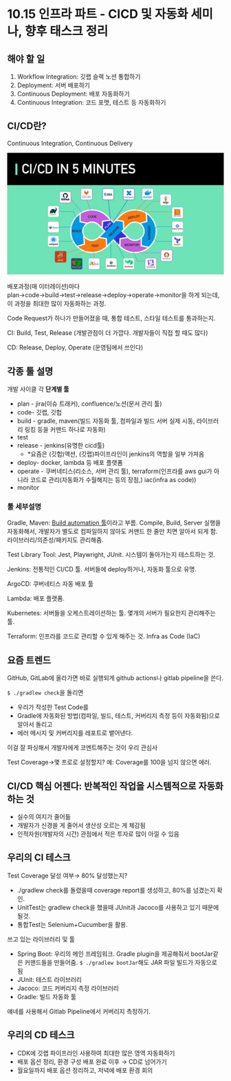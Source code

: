 # 10.15 인프라 파트 - CICD 및 자동화 세미나, 향후 태스크 정리

## 해야 할 일

1. Workflow Integration: 깃랩 슬랙 노션 통합하기
2. Deployment: 서버 배포하기
3. Continuous Deployment: 배포 자동화하기
4. Continuous Integration: 코드 포맷, 테스트 등 자동화하기

## CI/CD란?

Continuous Integration, Continuous Delivery

![Alt text](./resources/1015-image.png)

배포과정(매 이터레이션)마다 plan→code→build→test→release→deploy→operate→monitor을 하게 되는데, 이 과정을 최대한 많이 자동화하는 과정.

Code Request가 하나가 만들어졌을 때, 통합 테스트, 스타일 테스트를 통과하는지.

CI: Build, Test, Release (개발관점이 더 가깝다. 개발자들이 직접 할 때도 많다)

CD: Release, Deploy, Operate (운영팀에서 쓰인다)

## 각종 툴 설명

개발 사이클 각 **단계별 툴**

- plan - jira(이슈 트래커), confluence/노션(문서 관리 툴)
- code- 깃랩, 깃헙
- build - gradle, maven(빌드 자동화 툴, 컴파일과 빌드 서버 실제 시동, 라이브러리 링킹 등을 커맨드 하나로 자동화)
- test
- release - jenkins(유명한 cicd툴)
  - *요즘은 (깃헙)액션, (깃랩)파이프라인이 jenkins의 역할을 일부 가져옴
- deploy- docker, lambda 등 배포 플랫폼
- operate - 쿠버네티스(리소스, 서버 관리 툴), terraform(인프라를 aws gui가 아니라 코드로 관리(자동화가 수월해지는 등의 장점,) iac(infra as code))
- monitor

### 툴 세부설명

Gradle, Maven: [Build automation 툴](https://en.wikipedia.org/wiki/Build_automation)이라고 부름. Compile, Build, Server 실행을 자동화해서, 개발자가 별도로 컴파일하지 않아도 커맨드 한 줄만 치면 알아서 되게 함. 라이브러리/의존성/패키지도 관리해줌.

Test Library Tool: Jest, Playwright, JUnit. 시스템이 돌아가는지 테스트하는 것.

Jenkins: 전통적인 CI/CD 툴. 서버들에 deploy하거나, 자동화 툴으로 유명.

ArgoCD: 쿠버네티스 자동 배포 툴

Lambda: 배포 플랫폼.

Kubernetes: 서버들을 오케스트레이션하는 툴. 몇개의 서버가 필요한지 관리해주는 툴.

Terraform: 인프라를 코드로 관리할 수 있게 해주는 것. Infra as Code (IaC)

## 요즘 트렌드

GitHub, GitLab에 올라가면 바로 실행되게 github actions나 gitlab pipeline을 쓴다.

`$ ./gradlew check`을 돌리면

- 우리가 작성한 Test Code를
- Gradle에 자동화된 방법(컴파일, 빌드, 테스트, 커버리지 측정 등이 자동화됨)으로 알아서 돌리고
- 에러 메시지 및 커버리지를 레포트로 뱉어낸다.

이걸 잘 파싱해서 개발자에게 코멘트해주는 것이 우리 관심사

Test Coverage→몇 프로로 설정할지? 예: Coverage를 100을 넘지 않으면 에러.

## CI/CD 핵심 어젠다: 반복적인 작업을 시스템적으로 자동화하는 것

- 실수의 여지가 줄어듦
- 개발자가 신경쓸 게 줄어서 생산성 오르는 게 체감됨
- 인적자원(개발자의 시간) 관점에서 적은 투자로 많이 아낄 수 있음

## 우리의 CI 테스크

Test Coverage 달성 여부→ 80% 달성했는지?

- ./gradlew check를 돌렸을때 coverage report를 생성하고, 80%를 넘겼는지 확인.
- UnitTest는 gradlew check을 했을때 JUnit과 Jacoco를 사용하고 있기 때문에 될것.
- 통합Test는 Selenium+Cucumber을 활용.

쓰고 있는 라이브러리 및 툴

- Spring Boot: 우리의 메인 프레임워크. Gradle plugin을 제공해줘서 bootJar같은 커맨드들을 만들어줌. `$ ./gradlew bootJar`해도 JAR 파일 빌드가 자동으로 됨
- JUnit: 테스트 라이브러리
- Jacoco: 코드 커버리지 측정 라이브러리
- Gradle: 빌드 자동화 툴

얘네를 사용해서 Gitlab Pipeline에서 커버리지 측정하기.

## 우리의 CD 테스크

- CDK에 깃랩 파이프라인 사용하여 최대한 많은 영역 자동화하기
- 배포 옵션 정리, 환경 구성 배포 완료 이후 → CD로 넘어가기
- 월요일까지 배포 옵션 정리하고, 저녁에 배포 환경 회의
